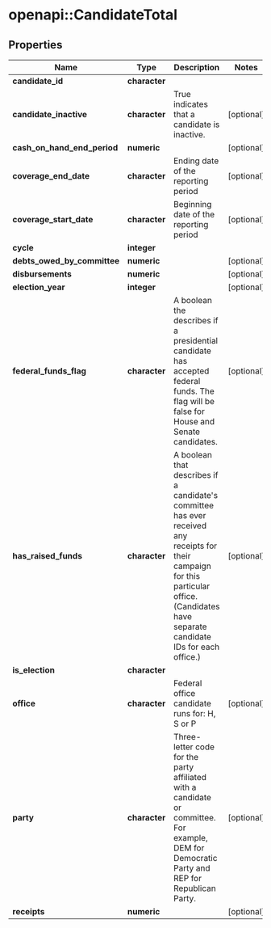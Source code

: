 # openapi::CandidateTotal


## Properties
Name | Type | Description | Notes
------------ | ------------- | ------------- | -------------
**candidate_id** | **character** |  | 
**candidate_inactive** | **character** |  True indicates that a candidate is inactive.  | [optional] 
**cash_on_hand_end_period** | **numeric** |  | [optional] 
**coverage_end_date** | **character** | Ending date of the reporting period | [optional] 
**coverage_start_date** | **character** | Beginning date of the reporting period | [optional] 
**cycle** | **integer** |  | 
**debts_owed_by_committee** | **numeric** |  | [optional] 
**disbursements** | **numeric** |  | [optional] 
**election_year** | **integer** |  | [optional] 
**federal_funds_flag** | **character** | A boolean the describes if a presidential candidate has accepted federal funds. The flag will be false for House and Senate candidates. | [optional] 
**has_raised_funds** | **character** | A boolean that describes if a candidate&#39;s committee has ever received any receipts for their campaign for this particular office. (Candidates have separate candidate IDs for each office.) | [optional] 
**is_election** | **character** |  | 
**office** | **character** | Federal office candidate runs for: H, S or P | [optional] 
**party** | **character** | Three-letter code for the party affiliated with a candidate or committee. For example, DEM for Democratic Party and REP for Republican Party. | [optional] 
**receipts** | **numeric** |  | [optional] 


